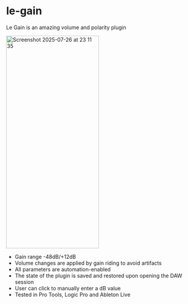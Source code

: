 # le-gain
Le Gain is an amazing volume and polarity plugin

<img width="250" height="573" alt="Screenshot 2025-07-26 at 23 11 35" src="https://github.com/user-attachments/assets/13aa051a-358c-4ed0-8ccf-cde67e868d1b" />


- Gain range -48dB/+12dB
- Volume changes are applied by gain riding to avoid artifacts
- All parameters are automation-enabled
- The state of the plugin is saved and restored upon opening the DAW session
- User can click to manually enter a dB value
- Tested in Pro Tools, Logic Pro and Ableton Live
